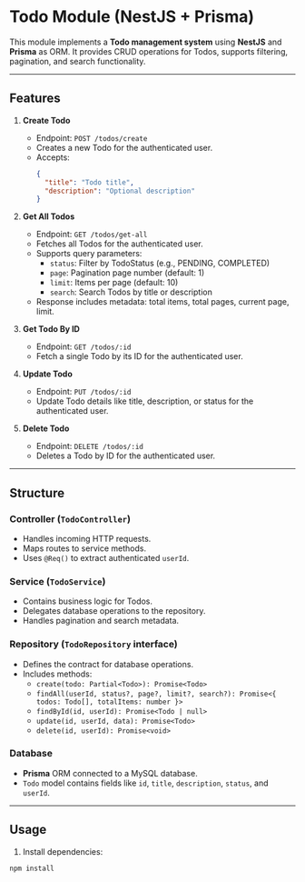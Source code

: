 # Todo Module (NestJS + Prisma)

This module implements a **Todo management system** using **NestJS** and **Prisma** as ORM. It provides CRUD operations for Todos, supports filtering, pagination, and search functionality.

---

## Features

1. **Create Todo**
   - Endpoint: `POST /todos/create`
   - Creates a new Todo for the authenticated user.
   - Accepts:
     ```json
     {
       "title": "Todo title",
       "description": "Optional description"
     }
     ```

2. **Get All Todos**
   - Endpoint: `GET /todos/get-all`
   - Fetches all Todos for the authenticated user.
   - Supports query parameters:
     - `status`: Filter by TodoStatus (e.g., PENDING, COMPLETED)
     - `page`: Pagination page number (default: 1)
     - `limit`: Items per page (default: 10)
     - `search`: Search Todos by title or description
   - Response includes metadata: total items, total pages, current page, limit.

3. **Get Todo By ID**
   - Endpoint: `GET /todos/:id`
   - Fetch a single Todo by its ID for the authenticated user.

4. **Update Todo**
   - Endpoint: `PUT /todos/:id`
   - Update Todo details like title, description, or status for the authenticated user.

5. **Delete Todo**
   - Endpoint: `DELETE /todos/:id`
   - Deletes a Todo by ID for the authenticated user.

---

## Structure

### Controller (`TodoController`)
- Handles incoming HTTP requests.
- Maps routes to service methods.
- Uses `@Req()` to extract authenticated `userId`.

### Service (`TodoService`)
- Contains business logic for Todos.
- Delegates database operations to the repository.
- Handles pagination and search metadata.

### Repository (`TodoRepository` interface)
- Defines the contract for database operations.
- Includes methods:
  - `create(todo: Partial<Todo>): Promise<Todo>`
  - `findAll(userId, status?, page?, limit?, search?): Promise<{ todos: Todo[], totalItems: number }>`
  - `findById(id, userId): Promise<Todo | null>`
  - `update(id, userId, data): Promise<Todo>`
  - `delete(id, userId): Promise<void>`

### Database
- **Prisma** ORM connected to a MySQL database.
- `Todo` model contains fields like `id`, `title`, `description`, `status`, and `userId`.

---

## Usage

1. Install dependencies:
```bash
npm install
